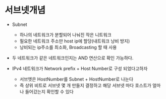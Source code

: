 # 서브넷개념

* Subnet
	* 하나의 네트워크가 분할되어 나눠진 작은 니트워크
	* 필요한 네트워크 주소만 host ip에 할당(내트워크 낭비 방지)
	* 낭비되는 ip주소를 최소화, Broadcasting 할 때 사용

* 두 네트워크가 같은 네트워크인지는 AND 연산으로 확인 가능하다. 
* IPv4 네트워크가 Network prefix + Host Number로 구성 되었다고하자
	* 서브엣은 HostNumber를 Subnet + HostNumber로 나눈다
	* 즉 상위 비트로 서브넷 몇 개 만들지 결정하고 해당 서브넷 마다 호스트가 얼마나 들어갔는지 확인할 수 있다 
